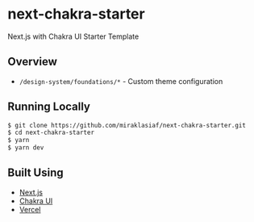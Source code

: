 # next-chakra-starter

Next.js with Chakra UI Starter Template

## Overview

- `/design-system/foundations/*` - Custom theme configuration

## Running Locally

```bash
$ git clone https://github.com/miraklasiaf/next-chakra-starter.git
$ cd next-chakra-starter
$ yarn
$ yarn dev
```

## Built Using

- [Next.js](https://nextjs.org/)
- [Chakra UI](https://chakra-ui.com/)
- [Vercel](https://vercel.com)

